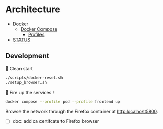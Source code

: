 <!-- omit in toc -->
# Architecture

- [Docker](#docker)
  - [Docker Compose](#docker-compose)
    - [Profiles](#profiles)
- [STATUS](#status)

## Development

🧹 Clean start

```bash
./scripts/docker-reset.sh
./setup_browser.sh
```

🚀 Fire up the services !

```bash
docker compose --profile pod --profile frontend up
```

Browse the network through the Firefox container at <http:localhost5800>.

- [ ] doc: add ca certifcate to Firefox browser